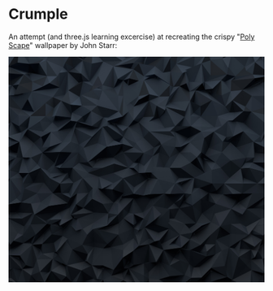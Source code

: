 # Crumple

An attempt (and three.js learning excercise) at recreating the crispy "[Poly Scape](https://dribbble.com/shots/1132671-Poly-Scape)" wallpaper by John Starr:

![Alt text](/inspiration/LOWPOLY_1.jpg?raw=true "Poly Scape")
